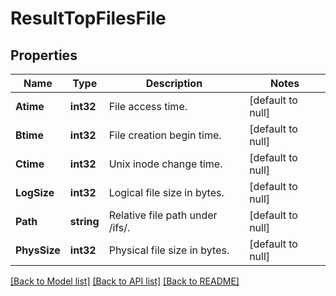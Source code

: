 # ResultTopFilesFile

## Properties
Name | Type | Description | Notes
------------ | ------------- | ------------- | -------------
**Atime** | **int32** | File access time. | [default to null]
**Btime** | **int32** | File creation begin time. | [default to null]
**Ctime** | **int32** | Unix inode change time. | [default to null]
**LogSize** | **int32** | Logical file size in bytes. | [default to null]
**Path** | **string** | Relative file path under /ifs/. | [default to null]
**PhysSize** | **int32** | Physical file size in bytes. | [default to null]

[[Back to Model list]](../README.md#documentation-for-models) [[Back to API list]](../README.md#documentation-for-api-endpoints) [[Back to README]](../README.md)


